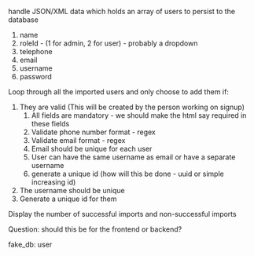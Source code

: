 handle JSON/XML data which holds an array of users to persist to the database
1. name
2. roleId - (1 for admin, 2 for user) - probably a dropdown
3. telephone 
4. email
5. username
6. password

Loop through all the imported users and only choose to add them if:
1. They are valid (This will be created by the person working on signup)
	1. All fields are mandatory - we should make the html say required in these fields
	2. Validate phone number format - regex
	3. Validate email format - regex
	4. Email should be unique for each user
	5. User can have the same username as email or have a separate username
	6. generate a unique id (how will this be done - uuid or simple increasing id)
2. The username should be unique
3. Generate a unique id for them

Display the number of successful imports and non-successful imports

Question: should this be for the frontend or backend?

fake_db: user
